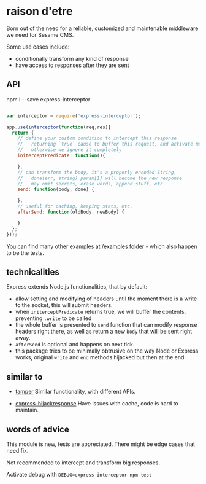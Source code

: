 # raison d'etre

Born out of the need for a reliable, customized and maintenable middleware we need for Sesame CMS.

Some use cases include:

- conditionally transform any kind of response
- have access to responses after they are sent

## API

npm i --save express-interceptor

```javascript

var interceptor = require('express-interceptor');

app.use(interceptor(function(req,res){
  return {
    // define your custom condition to intercept this response
    //   returning `true` cause to buffer this request, and activate methods below
    //   otherwise we ignore it completely
    initerceptPredicate: function(){

    },
    // can transform the body, it's a properly encoded String, 
    //   done(err, string) param[1] will become the new response
    //   may omit secrets, erase words, append stuff, etc.
    send: function(body, done) {

    },
    // useful for caching, keeping stats, etc.
    afterSend: function(oldBody, newBody) {

    }
  };
}));

```

You can find many other examples at [/examples folder](https://github.com/axiomzen/express-interceptor/tree/master/examples) - which also happen to be the tests.

## technicalities

Express extends Node.js functionalities, that by default:

- allow setting and modifying of headers until the moment there is a write to the socket, this will submit headers.
- when `initerceptPredicate` returns true, we will buffer the contents, preventing `.write` to be called
- the whole buffer is presented to `send` function that can modify response headers right there, as well as return a new `body` that will be sent right away.
- `afterSend` is optional and happens on next tick.
- this package tries to be minimally obtrusive on the way Node or Express works, original `write` and `end` methods hijacked but then at the end.


## similar to

- [tamper](https://www.npmjs.com/package/tamper)
Similar functionality, with different APIs.

- [express-hijackresponse](https://github.com/papandreou/express-hijackresponse)
Have issues with cache, code is hard to maintain.

## words of advice

This module is new, tests are appreciated. There might be edge cases that need fix.

Not recommended to intercept and transform big responses.

Activate debug with `DEBUG=express-interceptor npm test`
